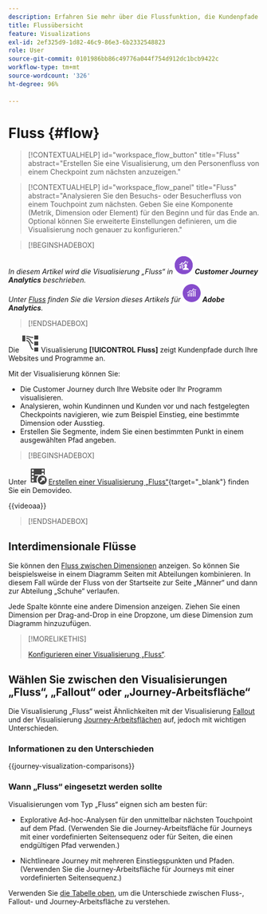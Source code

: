 ```yaml
---
description: Erfahren Sie mehr über die Flussfunktion, die Kundenpfade durch Ihre Websites und Programme anzeigt.
title: Flussübersicht
feature: Visualizations
exl-id: 2ef325d9-1d82-46c9-86e3-6b2332548823
role: User
source-git-commit: 0101986bb86c49776a044f754d912dc1bcb9422c
workflow-type: tm+mt
source-wordcount: '326'
ht-degree: 96%

---
```


# Fluss {#flow}

<!-- markdownlint-disable MD034 -->

>[!CONTEXTUALHELP]
>id="workspace_flow_button"
>title="Fluss"
>abstract="Erstellen Sie eine Visualisierung, um den Personenfluss von einem Checkpoint zum nächsten anzuzeigen."

>[!CONTEXTUALHELP]
>id="workspace_flow_panel"
>title="Fluss"
>abstract="Analysieren Sie den Besuchs- oder Besucherfluss von einem Touchpoint zum nächsten. Geben Sie eine Komponente (Metrik, Dimension oder Element) für den Beginn und für das Ende an. Optional können Sie erweiterte Einstellungen definieren, um die Visualisierung noch genauer zu konfigurieren."

<!-- markdownlint-enable MD034 -->


>[!BEGINSHADEBOX]

_In diesem Artikel wird die Visualisierung „Fluss“ in_ ![CustomerJourneyAnalytics](/help/assets/icons/CustomerJourneyAnalytics.svg) _**Customer Journey Analytics** beschrieben._<br/>_Unter [Fluss](https://experienceleague.adobe.com/de/docs/analytics/analyze/analysis-workspace/visualizations/flow/flow) finden Sie die Version dieses Artikels für_ ![AdobeAnalytics](/help/assets/icons/AdobeAnalytics.svg) _**Adobe Analytics**._

>[!ENDSHADEBOX]


Die ![GraphPathing](/help/assets/icons/GraphPathing.svg) Visualisierung **[!UICONTROL Fluss]** zeigt Kundenpfade durch Ihre Websites und Programme an.

Mit der Visualisierung können Sie:

* Die Customer Journey durch Ihre Website oder Ihr Programm visualisieren.
* Analysieren, wohin Kundinnen und Kunden vor und nach festgelegten Checkpoints navigieren, wie zum Beispiel Einstieg, eine bestimmte Dimension oder Ausstieg.
* Erstellen Sie Segmente, indem Sie einen bestimmten Punkt in einem ausgewählten Pfad angeben.


>[!BEGINSHADEBOX]

Unter ![VideoCheckedOut](/help/assets/icons/VideoCheckedOut.svg) [Erstellen einer Visualisierung „Fluss“](https://video.tv.adobe.com/v/346063/?quality=12&learn=on){target="_blank"} finden Sie ein Demovideo.

{{videoaa}}

>[!ENDSHADEBOX]


## Interdimensionale Flüsse

Sie können den [Fluss zwischen Dimensionen](/help/analysis-workspace/visualizations/c-flow/multi-dimensional-flow.md) anzeigen. So können Sie beispielsweise in einem Diagramm Seiten mit Abteilungen kombinieren. In diesem Fall würde der Fluss von der Startseite zur Seite „Männer“ und dann zur Abteilung „Schuhe“ verlaufen.

Jede Spalte könnte eine andere Dimension anzeigen. Ziehen Sie einen Dimension per Drag-and-Drop in eine Dropzone, um diese Dimension zum Diagramm hinzuzufügen.

>[!MORELIKETHIS]
>
>[Konfigurieren einer Visualisierung „Fluss“](/help/analysis-workspace/visualizations/c-flow/create-flow.md).
>

## Wählen Sie zwischen den Visualisierungen „Fluss“, „Fallout“ oder „Journey-Arbeitsfläche“

Die Visualisierung „Fluss“ weist Ähnlichkeiten mit der Visualisierung [Fallout](/help/analysis-workspace/visualizations/fallout/fallout-flow.md) und der Visualisierung [Journey-Arbeitsflächen](/help/analysis-workspace/visualizations/journey-canvas/journey-canvas.md) auf, jedoch mit wichtigen Unterschieden.

### Informationen zu den Unterschieden

<!-- Information in this snippet is shared between Journey canvas, Fallout, and Flow visualization docs -->

{{journey-visualization-comparisons}}

### Wann „Fluss“ eingesetzt werden sollte

Visualisierungen vom Typ „Fluss“ eignen sich am besten für:

* Explorative Ad-hoc-Analysen für den unmittelbar nächsten Touchpoint auf dem Pfad. (Verwenden Sie die Journey-Arbeitsfläche für Journeys mit einer vordefinierten Seitensequenz oder für Seiten, die einen endgültigen Pfad verwenden.)

* Nichtlineare Journey mit mehreren Einstiegspunkten und Pfaden. (Verwenden Sie die Journey-Arbeitsfläche für Journeys mit einer vordefinierten Seitensequenz.)

Verwenden Sie [die Tabelle oben](#understand-the-differences), um die Unterschiede zwischen Fluss-, Fallout- und Journey-Arbeitsfläche zu verstehen.
